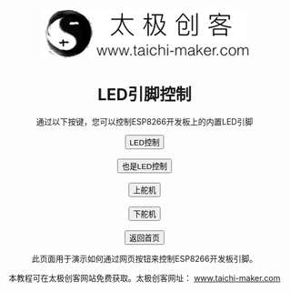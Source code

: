 <!DOCTYPE html>
<html lang="zh-CN">
<head>
	<meta charset="UTF-8">
	<title>太极创客-零基础入门学用物联网教程</title>
</head> 
<body>
	<center>
	<a href="http://www.taichi-maker.com" target="_blank"><img src="/img/taichi-maker.jpg" alt="太极创客"></a>
	<h1>LED引脚控制</h1>
	<p>通过以下按键，您可以控制ESP8266开发板上的内置LED引脚</p>
   <form action="LED-Control"><input type="submit" value="LED控制">
   </form>
   <br>
   <form action="LED-Control"><input type="submit" value="也是LED控制">
   </form>
   <br>
   <form action="SERVO-Control"><input type="submit" value="上舵机">
   </form>
   <br>
   <form action="SERVOQ-Control"><input type="submit" value="下舵机">
   </form>
   <br>
   <form action="index.html"><input type="submit" value="返回首页">
   </form>
   	<p>此页面用于演示如何通过网页按钮来控制ESP8266开发板引脚。</p>
    <p>本教程可在太极创客网站免费获取。太极创客网址： <a href="http://www.taichi-maker.com" target="_black">www.taichi-maker.com</a> 
   </center>
</body>

</html>
